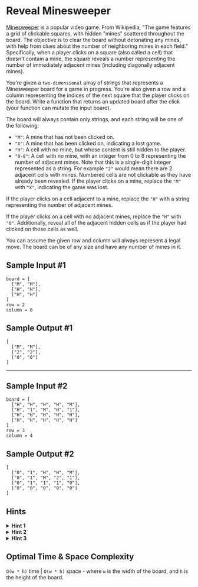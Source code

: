 # Reveal Minesweeper

[Minesweeper](https://en.wikipedia.org/wiki/Minesweeper_(video_game)) is a popular video game. From Wikipedia, "The game features a grid of clickable squares, with hidden "mines" scattered throughout the board. The objective is to clear the board without detonating any mines, with help from clues about the number of neighboring mines in each field." Specifically, when a player clicks on a square (also called a cell) that doesn't contain a mine, the square reveals a number representing the number of immediately adjacent mines (including diagonally adjacent mines).

You're given a `two-dimensional` array of strings that represents a Minesweeper board for a game in progress. You're also given a row and a column representing the indices of the next square that the player clicks on the board. Write a function that returns an updated board after the click (your function can mutate the input board).

The board will always contain only strings, and each string will be one of the following:

- `"M"`: A mine that has not been clicked on.
- `"X"`: A mine that has been clicked on, indicating a lost game.
- `"H"`: A cell with no mine, but whose content is still hidden to the player.
- `"0-8"`: A cell with no mine, with an integer from 0 to 8 representing the number of adjacent mines. Note that this is a single-digit integer represented as a string. For example `"2"` would mean there are 2 adjacent cells with mines. Numbered cells are not clickable as they have already been revealed.
If the player clicks on a mine, replace the `"M"` with `"X"`, indicating the game was lost.

If the player clicks on a cell adjacent to a mine, replace the `"H"` with a string representing the number of adjacent mines.

If the player clicks on a cell with no adjacent mines, replace the `"H"` with `"0"`. Additionally, reveal all of the adjacent hidden cells as if the player had clicked on those cells as well.

You can assume the given row and column will always represent a legal move. The board can be of any size and have any number of mines in it.

## Sample Input #1

```plaintext
board = [
  ["M", "M"],
  ["H", "H"],
  ["H", "H"]
]   
row = 2
column = 0
```

## Sample Output #1

```plaintext
[
  ["M", "M"],
  ["2", "2"],
  ["0", "0"]
]
```

---

## Sample Input #2

```plaintext
board = [
  ["H", "H", "H", "H", "M"],
  ["H", "1", "M", "H", "1"],
  ["H", "H", "H", "H", "H"],
  ["H", "H", "H", "H", "H"]
]   
row = 3
column = 4
```

## Sample Output #2

```plaintext
[
  ["0", "1", "H", "H", "M"],
  ["0", "1", "M", "2", "1"],
  ["0", "1", "1", "1", "0"],
  ["0", "0", "0", "0", "0"]
]
```

## Hints

<details>
<summary><b>Hint 1</b></summary>

While the input is a 2D array, this problem can also be thought of as a graph problem. Each cell is a node, each with up to `8` edges to their adjacent cells.

</details>

<details>
<summary><b>Hint 2</b></summary>

If the player clicks on a cell with no adjacent mines, it is as if they clicked on all of the hidden cells adjacent to that cell as well. Try solving this recursively, running the function again on those adjacent cells.

</details>

<details>
<summary><b>Hint 3</b></summary>

Doing DFS or BFS through all of the adjacent cells without mines will be the most efficient way to find and reveal them all.

</details>

## Optimal Time & Space Complexity

`O(w * h)` time | `O(w * h)` space - where `w` is the width of the board, and `h` is the height of the board.
